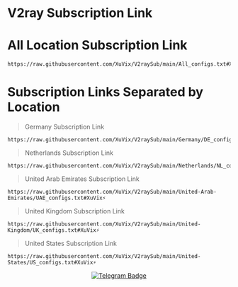 # V2ray Subscription Link



# All Location Subscription Link
```
https://raw.githubusercontent.com/XuVix/V2raySub/main/All_configs.txt#XuVix⚡
```
# Subscription Links Separated by Location

> Germany Subscription Link
```
https://raw.githubusercontent.com/XuVix/V2raySub/main/Germany/DE_configs.txt#XuVix⚡
```
> Netherlands Subscription Link
```
https://raw.githubusercontent.com/XuVix/V2raySub/main/Netherlands/NL_configs.txt#XuVix⚡
```

> United Arab Emirates Subscription Link
```
https://raw.githubusercontent.com/XuVix/V2raySub/main/United-Arab-Emirates/UAE_configs.txt#XuVix⚡
```
> United Kingdom Subscription Link
```
https://raw.githubusercontent.com/XuVix/V2raySub/main/United-Kingdom/UK_configs.txt#XuVix⚡
```

> United States Subscription Link
```
https://raw.githubusercontent.com/XuVix/V2raySub/main/United-States/US_configs.txt#XuVix⚡
```


<p align="center">
  <a target="_blank" href="https://t.me/XuvixC">
    <img alt="Telegram Badge" src="https://img.shields.io/badge/XuVixChanel-Telegramlink?style=1&logo=telegram&logoColor=white&color=blue&link=https%3A%2F%2Ft.me%2FXuVix&link=https%3A%2F%2Ft.me%2FXuVix">
  </a>
